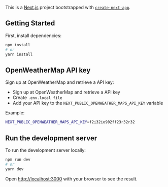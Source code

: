 This is a [Next.js](https://nextjs.org/) project bootstrapped with [`create-next-app`](https://github.com/vercel/next.js/tree/canary/packages/create-next-app).

## Getting Started

First, install dependencies:

```bash
npm install
# or
yarn install
```

## OpenWeatherMap API key

Sign up at OpenWeatherMap and retrieve a API key:

- Sign up at OpenWeatherMap and retrieve a API key
- Create `.env.local file`
- Add your API key to the `NEXT_PUBLIC_OPENWEATHER_MAPS_API_KEY` variable

Example:

```bash
NEXT_PUBLIC_OPENWEATHER_MAPS_API_KEY=f2i32io902ff23r32r32
```

## Run the development server

To run the development server locally:

```bash
npm run dev
# or
yarn dev
```

Open [http://localhost:3000](http://localhost:3000) with your browser to see the result.
